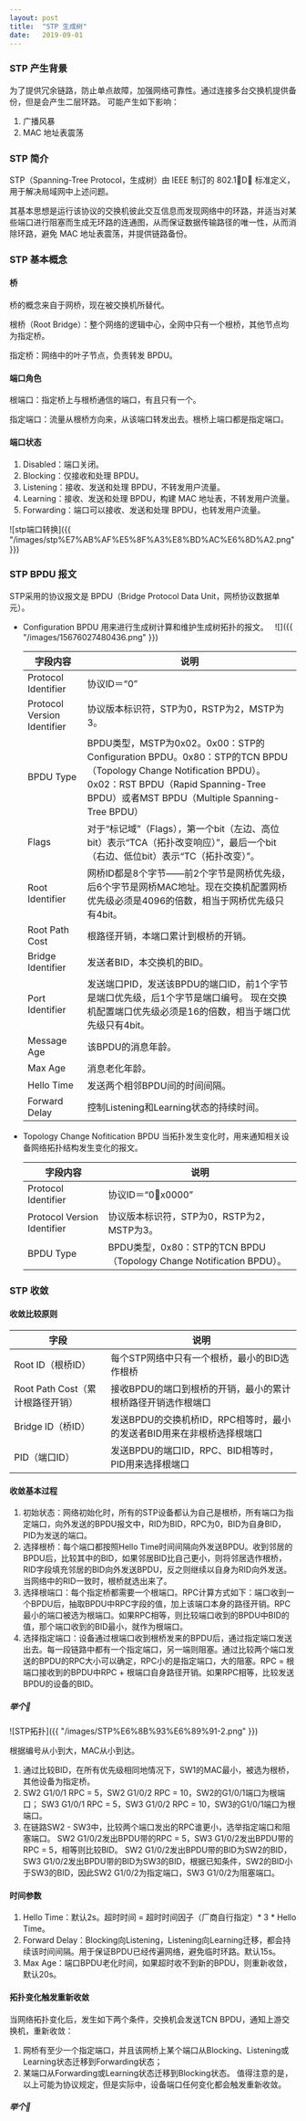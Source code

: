 ```yaml
---
layout: post
title:  "STP 生成树"
date:   2019-09-01
---
```


### STP 产生背景

为了提供冗余链路，防止单点故障，加强网络可靠性。通过连接多台交换机提供备份，但是会产生二层环路。
可能产生如下影响：
1. 广播风暴
2. MAC 地址表震荡

### STP 简介

STP（Spanning-Tree Protocol，生成树）由 IEEE 制订的 802.1D 标准定义，用于解决局域网中上述问题。

其基本思想是运行该协议的交换机彼此交互信息而发现网络中的环路，并适当对某些端口进行阻塞而生成无环路的连通图，从而保证数据传输路径的唯一性，从而消除环路，避免 MAC 地址表震荡，并提供链路备份。

### STP 基本概念

#### 桥

桥的概念来自于网桥，现在被交换机所替代。

根桥（Root Bridge）：整个网络的逻辑中心，全网中只有一个根桥，其他节点均为指定桥。

指定桥：网络中的叶子节点，负责转发 BPDU。

#### 端口角色

根端口：指定桥上与根桥通信的端口，有且只有一个。

指定端口：流量从根桥方向来，从该端口转发出去。根桥上端口都是指定端口。

#### 端口状态

1. Disabled：端口关闭。
2. Blocking：仅接收和处理 BPDU。
3. Listening：接收、发送和处理 BPDU，不转发用户流量。
4. Learning：接收、发送和处理 BPDU，构建 MAC 地址表，不转发用户流量。
5. Forwarding：端口可以接收、发送和处理 BPDU，也转发用户流量。

![stp端口转换]({{ "/images/stp%E7%AB%AF%E5%8F%A3%E8%BD%AC%E6%8D%A2.png" }})

### STP BPDU 报文

STP采用的协议报文是 BPDU（Bridge Protocol Data Unit，网桥协议数据单元）。

- Configuration BPDU 用来进行生成树计算和维护生成树拓扑的报文。
     ![]({{ "/images/15676027480436.png" }})
    
    | 字段内容 | 说明 |
    | --- | --- |
    | Protocol Identifier | 协议ID＝“0” |
    | Protocol Version Identifier | 协议版本标识符，STP为0，RSTP为2，MSTP为3。 |
    | BPDU Type | BPDU类型，MSTP为0x02。0x00：STP的Configuration BPDU。0x80：STP的TCN BPDU（Topology Change Notification BPDU）。0x02：RST BPDU（Rapid Spanning-Tree BPDU）或者MST BPDU（Multiple Spanning-Tree BPDU） |
    | Flags | 对于“标记域”（Flags），第一个bit（左边、高位bit）表示“TCA（拓扑改变响应）”，最后一个bit（右边、低位bit）表示“TC（拓扑改变）”。 |
    | Root Identifier | 网桥ID都是8个字节——前2个字节是网桥优先级，后6个字节是网桥MAC地址。现在交换机配置网桥优先级必须是4096的倍数，相当于网桥优先级只有4bit。 |
    | Root Path Cost | 根路径开销，本端口累计到根桥的开销。 |
    | Bridge Identifier | 发送者BID，本交换机的BID。 |
    | Port Identifier | 发送端口PID，发送该BPDU的端口ID，前1个字节是端口优先级，后1个字节是端口编号。 现在交换机配置端口优先级必须是16的倍数，相当于端口优先级只有4bit。|
    | Message Age | 该BPDU的消息年龄。 |
    | Max Age | 消息老化年龄。 |
    | Hello Time | 发送两个相邻BPDU间的时间间隔。 |
    | Forward Delay | 控制Listening和Learning状态的持续时间。 |


- Topology Change Nofitication BPDU
  当拓扑发生变化时，用来通知相关设备网络拓扑结构发生变化的报文。
 
  | 字段内容 | 说明 |
  | --- | --- |
  | Protocol Identifier | 协议ID＝“0x0000” |
  | Protocol Version Identifier | 协议版本标识符，STP为0，RSTP为2，MSTP为3。 |
  | BPDU Type | BPDU类型，0x80：STP的TCN BPDU（Topology Change Notification BPDU）。 |

### STP 收敛

#### 收敛比较原则

| 字段 | 说明 |
| --- | --- |
| Root ID（根桥ID） | 每个STP网络中只有一个根桥，最小的BID选作根桥  |
| Root Path Cost（累计根路径开销） | 接收BPDU的端口到根桥的开销，最小的累计根桥路径开销选作根端口 |
| Bridge ID（桥ID） | 发送BPDU的交换机桥ID，RPC相等时，最小的发送者BID用来在非根桥选择根端口 |
| PID（端口ID） | 发送BPDU的端口ID，RPC、BID相等时，PID用来选择根端口  |

#### 收敛基本过程

1. 初始状态：网络初始化时，所有的STP设备都认为自己是根桥，所有端口为指定端口，向外发送的BPDU报文中，RID为BID，RPC为0，BID为自身BID，PID为发送的端口。
2. 选择根桥：每个端口都按照Hello Time时间间隔向外发送BPDU。收到邻居的BPDU后，比较其中的BID，如果邻居BID比自己更小，则将邻居选作根桥，RID字段填充邻居的BID向外发送BPDU，反之则继续以自身为RID向外发送。当网络中的RID一致时，根桥就选出来了。
3. 选择根端口：每个指定桥都需要一个根端口。RPC计算方式如下：端口收到一个BPDU后，抽取BPDU中RPC字段的值，加上该端口本身的路径开销。RPC最小的端口被选为根端口。如果RPC相等，则比较端口收到的BPDU中BID的值，那个端口收到的BID最小，就作为根端口。
4. 选择指定端口：设备通过根端口收到根桥发来的BPDU后，通过指定端口发送出去。每一段链路中都有一个指定端口，另一端则阻塞。通过比较两个端口发送的BPDU的RPC大小可以确定，RPC小的是指定端口，大的阻塞。RPC = 根端口接收到的BPDU中RPC + 根端口自身路径开销。如果RPC相等，比较发送BPDU的设备的BID。

##### 举个🌰️

![STP拓扑]({{ "/images/STP%E6%8B%93%E6%89%91-2.png" }})


根据编号从小到大，MAC从小到达。

1. 通过比较BID，在所有优先级相同地情况下，SW1的MAC最小，被选为根桥，其他设备为指定桥。
2. SW2 G1/0/1 RPC = 5，SW2 G1/0/2 RPC = 10，SW2的G1/0/1端口为根端口；
    SW3 G1/0/1 RPC = 5，SW3 G1/0/2 RPC = 10，SW3的G1/0/1端口为根端口。
3. 在链路SW2 - SW3中，比较两个端口发出的RPC谁更小，选举指定端口和阻塞端口。
    SW2 G1/0/2发出BPDU带的RPC = 5，SW3 G1/0/2发出BPDU带的RPC = 5，相等则比较BID。
    SW2 G1/0/2发出BPDU带的BID为SW2的BID，SW3 G1/0/2发出BPDU带的BID为SW3的BID，根据已知条件，SW2的BID小于SW3的BID，因此SW2 G1/0/2为指定端口，SW3 G1/0/2为阻塞端口。


#### 时间参数

1. Hello Time：默认2s。超时时间 = 超时时间因子（厂商自行指定）* 3 * Hello Time。
2. Forward Delay：Blocking向Listening，Listening向Learning迁移，都会持续该时间间隔。用于保证BPDU已经传遍网络，避免临时环路。默认15s。
3. Max Age：端口BPDU老化时间，如果超时收不到新的BPDU，则重新收敛，默认20s。

#### 拓扑变化触发重新收敛

当网络拓扑变化后，发生如下两个条件，交换机会发送TCN BPDU，通知上游交换机，重新收敛：
1. 网桥有至少一个指定端口，并且该网桥上某个端口从Blocking、Listening或Learning状态迁移到Forwarding状态；
2. 某端口从Forwarding或Learning状态迁移到Blocking状态。
值得注意的是，以上可能为协议规定，但是实际中，设备端口任何变化都会触发重新收敛。

##### 举个🌰️